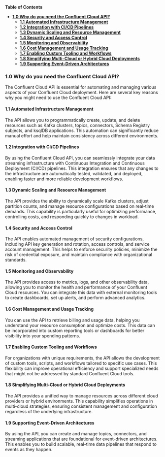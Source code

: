 **Table of Contents**
<!-- toc -->
+ [**1.0 Why do you need the Confluent Cloud API?**](#10-why-do-you-need-the-confluent-cloud-api)
  + [**1.1 Automated Infrastructure Management**](#11-automated-infrastructure-management)
  + [**1.2 Integration with CI/CD Pipelines**](#12-integration-with-cicd-pipelines)
  + [**1.3 Dynamic Scaling and Resource Management**](#13-dynamic-scaling-and-resource-management)
  + [**1.4 Security and Access Control**](#14-security-and-access-control)
  + [**1.5 Monitoring and Observability**](#15-monitoring-and-observability)
  + [**1.6 Cost Management and Usage Tracking**](#16-cost-management-and-usage-tracking)
  + [**1.7 Enabling Custom Tooling and Workflows**](#17-enabling-custom-tooling-and-workflows)
  + [**1.8 Simplifying Multi-Cloud or Hybrid Cloud Deployments**](#18-simplifying-multi-cloud-or-hybrid-cloud-deployments)
  + [**1.9 Supporting Event-Driven Architectures**](#19-supporting-event-driven-architectures)
<!-- tocstop -->

### 1.0 Why do you need the Confluent Cloud API?
The Confluent Cloud API is essential for automating and managing various aspects of your Confluent Cloud deployment. Here are several key reasons why you might need to use the Confluent Cloud API:

#### 1.1 Automated Infrastructure Management
The API allows you to programmatically create, update, and delete resources such as Kafka clusters, topics, connectors, Schema Registry subjects, and ksqlDB applications. This automation can significantly reduce manual effort and help maintain consistency across different environments.

#### 1.2 Integration with CI/CD Pipelines
By using the Confluent Cloud API, you can seamlessly integrate your data streaming infrastructure with Continuous Integration and Continuous Deployment (CI/CD) pipelines. This integration ensures that any changes to the infrastructure are automatically tested, validated, and deployed, enabling faster and more reliable development workflows.

#### 1.3  Dynamic Scaling and Resource Management
The API provides the ability to dynamically scale Kafka clusters, adjust partition counts, and manage resource configurations based on real-time demands. This capability is particularly useful for optimizing performance, controlling costs, and responding quickly to changes in workload.

#### 1.4 Security and Access Control
The API enables automated management of security configurations, including API key generation and rotation, access controls, and service account management. This helps to enforce security policies, minimize the risk of credential exposure, and maintain compliance with organizational standards.

#### 1.5 Monitoring and Observability
The API provides access to metrics, logs, and other observability data, allowing you to monitor the health and performance of your Confluent Cloud resources. You can integrate this data with external monitoring tools to create dashboards, set up alerts, and perform advanced analytics.

#### 1.6 Cost Management and Usage Tracking
You can use the API to retrieve billing and usage data, helping you understand your resource consumption and optimize costs. This data can be incorporated into custom reporting tools or dashboards for better visibility into your spending patterns.

#### 1.7 Enabling Custom Tooling and Workflows
For organizations with unique requirements, the API allows the development of custom tools, scripts, and workflows tailored to specific use cases. This flexibility can improve operational efficiency and support specialized needs that might not be addressed by standard Confluent Cloud tools.

#### 1.8 Simplifying Multi-Cloud or Hybrid Cloud Deployments
The API provides a unified way to manage resources across different cloud providers or hybrid environments. This capability simplifies operations in multi-cloud strategies, ensuring consistent management and configuration regardless of the underlying infrastructure.

#### 1.9 Supporting Event-Driven Architectures
By using the API, you can create and manage topics, connectors, and streaming applications that are foundational for event-driven architectures. This enables you to build scalable, real-time data pipelines that respond to events as they happen.
